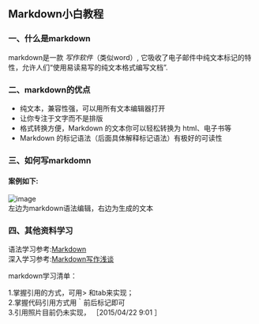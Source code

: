 ##  Markdown小白教程  

### 一、什么是markdown
markdown是一款 *写作软件*（类似word）, 它吸收了电子邮件中纯文本标记的特性，允许人们“使用易读易写的纯文本格式编写文档”.

### 二、markdown的优点 
* 纯文本，兼容性强，可以用所有文本编辑器打开
* 让你专注于文字而不是排版
* 格式转换方便，Markdown 的文本你可以轻松转换为 html、电子书等
* Markdown 的标记语法（后面具体解释标记语法）有极好的可读性  

### 三、如何写markdomn  
#### 案例如下:  
![image](file:///Users/chengweidong1/m)  
左边为markdown语法编辑，右边为生成的文本

### 四、其他资料学习  

语法学习参考:[Markdown](http://wowubuntu.com/markdown/#img)  
深入学习参考:[Markdown写作浅谈](http://www.yangzhiping.com/tech/r-markdown-knitr.html)


markdown学习清单：   
 

1.掌握引用的方式，可用> 和tab来实现；   
2.掌握代码引用方式用｀前后标记即可   
3.引用照片目前仍未实现， ［2015/04/22 9:01 ］
